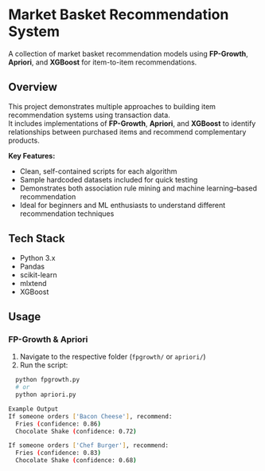 # Market Basket Recommendation System

A collection of market basket recommendation models using **FP-Growth**, **Apriori**, and **XGBoost** for item-to-item recommendations.

## Overview

This project demonstrates multiple approaches to building item recommendation systems using transaction data.  
It includes implementations of **FP-Growth**, **Apriori**, and **XGBoost** to identify relationships between purchased items and recommend complementary products.

**Key Features:**
- Clean, self-contained scripts for each algorithm
- Sample hardcoded datasets included for quick testing
- Demonstrates both association rule mining and machine learning–based recommendation
- Ideal for beginners and ML enthusiasts to understand different recommendation techniques


## Tech Stack

- Python 3.x
- Pandas
- scikit-learn
- mlxtend
- XGBoost

## Usage

### FP-Growth & Apriori
1. Navigate to the respective folder (`fpgrowth/` or `apriori/`)
2. Run the script:
```bash
  python fpgrowth.py
  # or
  python apriori.py

Example Output
If someone orders ['Bacon Cheese'], recommend:
  Fries (confidence: 0.86)
  Chocolate Shake (confidence: 0.72)

If someone orders ['Chef Burger'], recommend:
  Fries (confidence: 0.83)
  Chocolate Shake (confidence: 0.68)

